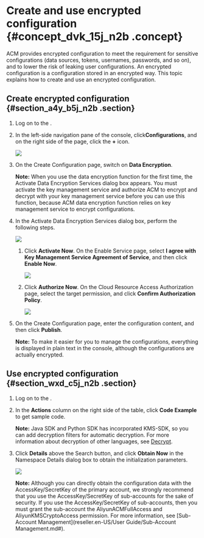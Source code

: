 # Create and use encrypted configuration {#concept_dvk_15j_n2b .concept}

ACM provides encrypted configuration to meet the requirement for sensitive configurations \(data sources, tokens, usernames, passwords, and so on\), and to lower the risk of leaking user configurations. An encrypted configuration is a configuration stored in an encrypted way. This topic explains how to create and use an encrypted configuration.

## Create encrypted configuration {#section_a4y_b5j_n2b .section}

1.  Log on to the .
2.  In the left-side navigation pane of the console, click**Configurations**, and on the right side of the page, click the **+** icon.

    ![](http://aliware-images.oss-cn-hangzhou.aliyuncs.com/acms/bt_create_configuration.png)

3.  On the Create Configuration page, switch on **Data Encryption**.

    **Note:** When you use the data encryption function for the first time, the Activate Data Encryption Services dialog box appears. You must activate the key management service and authorize ACM to encrypt and decrypt with your key management service before you can use this function, because ACM data encryption function relies on key management service to encrypt configurations.

4.  In the Activate Data Encryption Services dialog box, perform the following steps.

    ![](http://aliware-images.oss-cn-hangzhou.aliyuncs.com/acms/bt_data_encryption.png)

    1.  Click **Activate Now**. On the Enable Service page, select **I agree with Key Management Service Agreement of Service**, and then click **Enable Now**.

        ![](http://aliware-images.oss-cn-hangzhou.aliyuncs.com/acms/bt_enable_kms.png)

    2.  Click **Authorize Now**. On the Cloud Resource Access Authorization page, select the target permission, and click **Confirm Authorization Policy**.

        ![](http://aliware-images.oss-cn-hangzhou.aliyuncs.com/acms/bt_authorize_kms.png)

5.  On the Create Configuration page, enter the configuration content, and then click **Publish**.

    **Note:** To make it easier for you to manage the configurations, everything is displayed in plain text in the console, although the configurations are actually encrypted.


## Use encrypted configuration {#section_wxd_c5j_n2b .section}

1.  Log on to the .
2.  In the **Actions** column on the right side of the table, click **Code Example** to get sample code.

    **Note:** Java SDK and Python SDK has incorporated KMS-SDK, so you can add decryption filters for automatic decryption. For more information about decryption of other languages, see [Decrypt](https://help.aliyun.com/document_detail/28950.html).

3.  Click **Details** above the Search button, and click **Obtain Now** in the Namespace Details dialog box to obtain the initialization parameters.

    ![](http://aliware-images.oss-cn-hangzhou.aliyuncs.com/acms/db_namespace_details.png)

    **Note:** Although you can directly obtain the configuration data with the AccessKey/SecretKey of the primary account, we strongly recommend that you use the AccessKey/SecretKey of sub-accounts for the sake of security. If you use the AccessKey/SecretKey of sub-accounts, then you must grant the sub-account the AliyunACMFullAccess and AliyunKMSCryptoAccess permission. For more information, see [Sub-Account Management](reseller.en-US/User Guide/Sub-Account Management.md#).


